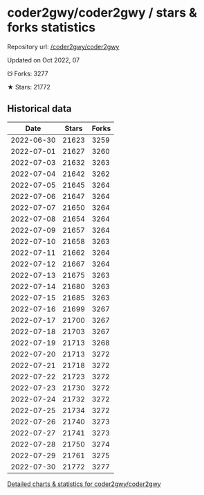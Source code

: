 # coder2gwy/coder2gwy / stars & forks statistics

Repository url: [/coder2gwy/coder2gwy](https://github.com/coder2gwy/coder2gwy)

Updated on Oct 2022, 07

☋ Forks: 3277

★ Stars: 21772

## Historical data
| Date | Stars | Forks |
|------|-------|-------|
| 2022-06-30 | 21623 | 3259 | 
| 2022-07-01 | 21627 | 3260 | 
| 2022-07-03 | 21632 | 3263 | 
| 2022-07-04 | 21642 | 3262 | 
| 2022-07-05 | 21645 | 3264 | 
| 2022-07-06 | 21647 | 3264 | 
| 2022-07-07 | 21650 | 3264 | 
| 2022-07-08 | 21654 | 3264 | 
| 2022-07-09 | 21657 | 3264 | 
| 2022-07-10 | 21658 | 3263 | 
| 2022-07-11 | 21662 | 3264 | 
| 2022-07-12 | 21667 | 3264 | 
| 2022-07-13 | 21675 | 3263 | 
| 2022-07-14 | 21680 | 3263 | 
| 2022-07-15 | 21685 | 3263 | 
| 2022-07-16 | 21699 | 3267 | 
| 2022-07-17 | 21700 | 3267 | 
| 2022-07-18 | 21703 | 3267 | 
| 2022-07-19 | 21713 | 3268 | 
| 2022-07-20 | 21713 | 3272 | 
| 2022-07-21 | 21718 | 3272 | 
| 2022-07-22 | 21723 | 3272 | 
| 2022-07-23 | 21730 | 3272 | 
| 2022-07-24 | 21732 | 3272 | 
| 2022-07-25 | 21734 | 3272 | 
| 2022-07-26 | 21740 | 3273 | 
| 2022-07-27 | 21741 | 3273 | 
| 2022-07-28 | 21750 | 3274 | 
| 2022-07-29 | 21761 | 3275 | 
| 2022-07-30 | 21772 | 3277 | 


[Detailed charts & statistics for coder2gwy/coder2gwy](https://reviewgithub.com/rep/coder2gwy/coder2gwy)
